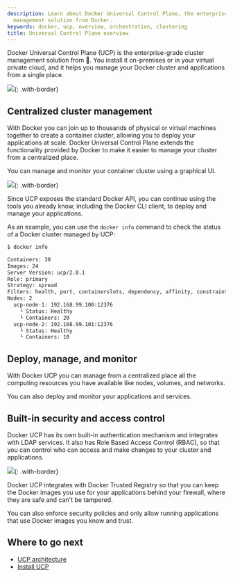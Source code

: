```yaml
---
description: Learn about Docker Universal Control Plane, the enterprise-grade cluster
  management solution from Docker.
keywords: docker, ucp, overview, orchestration, clustering
title: Universal Control Plane overview
---
```


Docker Universal Control Plane (UCP) is the enterprise-grade cluster management
solution from 🐳. You install it on-premises or in your virtual private
cloud, and it helps you manage your Docker cluster and applications from a
single place.

![](images/overview-1.png){: .with-border}

## Centralized cluster management

With Docker you can join up to thousands of physical or virtual machines
together to create a container cluster, allowing you to deploy your applications
at scale. Docker Universal Control Plane extends the functionality provided
by Docker to make it easier to manage your cluster from a centralized place.

You can manage and monitor your container cluster using a graphical UI.

![](images/overview-2.png){: .with-border}

Since UCP exposes the standard Docker API, you can continue using the tools
you already know, including the Docker CLI client, to deploy and manage your
applications.

As an example, you can use the `docker info` command to check the
status of a Docker cluster managed by UCP:

```bash
$ docker info

Containers: 30
Images: 24
Server Version: ucp/2.0.1
Role: primary
Strategy: spread
Filters: health, port, containerslots, dependency, affinity, constraint
Nodes: 2
  ucp-node-1: 192.168.99.100:12376
    └ Status: Healthy
    └ Containers: 20
  ucp-node-2: 192.168.99.101:12376
    └ Status: Healthy
    └ Containers: 10
```

## Deploy, manage, and monitor

With Docker UCP you can manage from a centralized place all the computing
resources you have available like nodes, volumes, and networks.

You can also deploy and monitor your applications and services.

## Built-in security and access control

Docker UCP has its own built-in authentication mechanism and integrates with
LDAP services. It also has Role Based Access Control (RBAC), so that you can
control who can access and make changes to your cluster and applications.

![](images/overview-3.png){: .with-border}

Docker UCP integrates with Docker Trusted Registry so that you can keep the
Docker images you use for your applications behind your firewall, where they
are safe and can't be tampered.

You can also enforce security policies and only allow running applications
that use Docker images you know and trust.

## Where to go next

* [UCP architecture](architecture.md)
* [Install UCP](admin/install/index.md)
